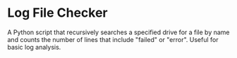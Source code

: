 # Log File Checker

A Python script that recursively searches a specified drive for a file by name and counts the number of lines that include "failed" or "error". Useful for basic log analysis.
